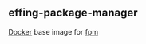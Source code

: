 effing-package-manager
----------------------

[Docker](http://docker.com/) base image for [fpm](https://github.com/jordansissel/fpm)
